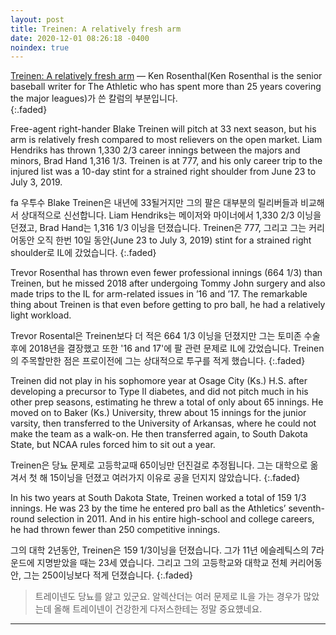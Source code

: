 ```yaml
---
layout: post
title: Treinen: A relatively fresh arm
date: 2020-12-01 08:26:18 -0400
noindex: true
---
```


[Treinen: A relatively fresh arm](https://theathletic.com/2231780/2020/12/01/rosenthal-red-sox-in-position-to-get-creative-decision-on-pham-nats-future/) &mdash; Ken Rosenthal(Ken Rosenthal is the senior baseball writer for The Athletic who has spent more than 25 years covering the major leagues)가 쓴 칼럼의 부분입니다.        
{:.faded}

Free-agent right-hander Blake Treinen will pitch at 33 next season, but his arm is relatively fresh compared to most relievers on the open market. Liam Hendriks has thrown 1,330 2/3 career innings between the majors and minors, Brad Hand 1,316 1/3. Treinen is at 777, and his only career trip to the injured list was a 10-day stint for a strained right shoulder from June 23 to July 3, 2019.

fa 우투수 Blake Treinen은 내년에 33될거지만 그의 팔은 대부분의 릴리버들과 비교해서 상대적으로 신선합니다. Liam Hendriks는 메이저와 마이너에서 1,330 2/3 이닝을 던졌고, Brad Hand는 1,316 1/3 이닝을 던졌습니다. Treinen은 777, 그리고 그는 커리어동안 오직 한번 10일 동안(June 23 to July 3, 2019) stint for a strained right shoulder로 IL에 갔었습니다.
{:.faded}

Trevor Rosenthal has thrown even fewer professional innings (664 1/3) than Treinen, but he missed 2018 after undergoing Tommy John surgery and also made trips to the IL for arm-related issues in ’16 and ’17. The remarkable thing about Treinen is that even before getting to pro ball, he had a relatively light workload.

Trevor Rosental은 Treinen보다 더 적은 664 1/3 이닝을 던졌지만 그는 토미존 수술 후에 2018년을 결장했고 또한 '16 and 17'에 팔 관련 문제로 IL에 갔었습니다. Treinen의 주목할만한 점은 프로이전에 그는 상대적으로 투구를 적게 했습니다.
{:.faded}

Treinen did not play in his sophomore year at Osage City (Ks.) H.S. after developing a precursor to Type II diabetes, and did not pitch much in his other prep seasons, estimating he threw a total of only about 65 innings. He moved on to Baker (Ks.) University, threw about 15 innings for the junior varsity, then transferred to the University of Arkansas, where he could not make the team as a walk-on. He then transferred again, to South Dakota State, but NCAA rules forced him to sit out a year.  

Treinen은 당뇨 문제로 고등학교때 65이닝만 던진걸로 추정됩니다. 그는 대학으로 옮겨서 첫 해 15이닝을 던졌고 여러가지 이유로 공을 던지지 않았습니다.
{:.faded}

In his two years at South Dakota State, Treinen worked a total of 159 1/3 innings. He was 23 by the time he entered pro ball as the Athletics’ seventh-round selection in 2011. And in his entire high-school and college careers, he had thrown fewer than 250 competitive innings.

그의 대학 2년동안, Treinen은 159 1/3이닝을 던졌습니다. 그가 11년 에슬레틱스의 7라운드에 지명받았을 때는 23세 였습니다. 그리고 그의 고등학교와 대학교 전체 커리어동안, 그는 250이닝보다 적게 던졌습니다.
{:.faded}

> 트레이넨도 당뇨를 앓고 있군요. 알렉산더는 여러 문제로 IL을 가는 경우가 많았는데 올해 트레이넨이 건강한게 다저스한테는 정말 중요헀네요.

---
